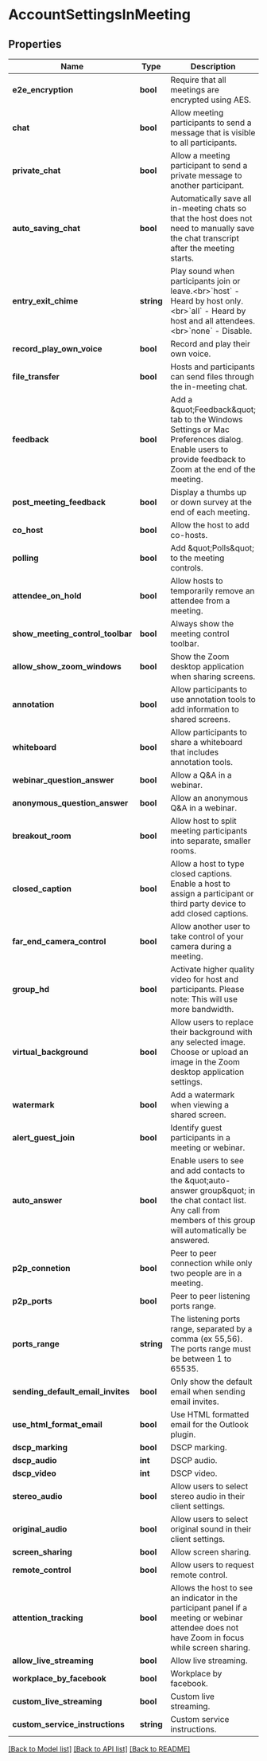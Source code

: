 # AccountSettingsInMeeting

## Properties
Name | Type | Description | Notes
------------ | ------------- | ------------- | -------------
**e2e_encryption** | **bool** | Require that all meetings are encrypted using AES. | [optional] 
**chat** | **bool** | Allow meeting participants to send a message that is visible to all participants. | [optional] 
**private_chat** | **bool** | Allow a meeting participant to send a private message to another participant. | [optional] 
**auto_saving_chat** | **bool** | Automatically save all in-meeting chats so that the host does not need to manually save the chat transcript after the meeting starts. | [optional] 
**entry_exit_chime** | **string** | Play sound when participants join or leave.&lt;br&gt;&#x60;host&#x60; - Heard by host only.&lt;br&gt;&#x60;all&#x60; - Heard by host and all attendees.&lt;br&gt;&#x60;none&#x60; - Disable. | [optional] 
**record_play_own_voice** | **bool** | Record and play their own voice. | [optional] 
**file_transfer** | **bool** | Hosts and participants can send files through the in-meeting chat. | [optional] 
**feedback** | **bool** | Add a \&quot;Feedback\&quot; tab to the Windows Settings or Mac Preferences dialog. Enable users to provide feedback to Zoom at the end of the meeting. | [optional] 
**post_meeting_feedback** | **bool** | Display a thumbs up or down survey at the end of each meeting. | [optional] 
**co_host** | **bool** | Allow the host to add co-hosts. | [optional] 
**polling** | **bool** | Add \&quot;Polls\&quot; to the meeting controls. | [optional] 
**attendee_on_hold** | **bool** | Allow hosts to temporarily remove an attendee from a meeting. | [optional] 
**show_meeting_control_toolbar** | **bool** | Always show the meeting control toolbar. | [optional] 
**allow_show_zoom_windows** | **bool** | Show the Zoom desktop application when sharing screens. | [optional] 
**annotation** | **bool** | Allow participants to use annotation tools to add information to shared screens. | [optional] 
**whiteboard** | **bool** | Allow participants to share a whiteboard that includes annotation tools. | [optional] 
**webinar_question_answer** | **bool** | Allow a Q&amp;A in a webinar. | [optional] 
**anonymous_question_answer** | **bool** | Allow an anonymous Q&amp;A in a webinar. | [optional] 
**breakout_room** | **bool** | Allow host to split meeting participants into separate, smaller rooms. | [optional] 
**closed_caption** | **bool** | Allow a host to type closed captions. Enable a host to assign a participant or third party device to add closed captions. | [optional] 
**far_end_camera_control** | **bool** | Allow another user to take control of your camera during a meeting. | [optional] 
**group_hd** | **bool** | Activate higher quality video for host and participants. Please note: This will use more bandwidth. | [optional] 
**virtual_background** | **bool** | Allow users to replace their background with any selected image. Choose or upload an image in the Zoom desktop application settings. | [optional] 
**watermark** | **bool** | Add a watermark when viewing a shared screen. | [optional] 
**alert_guest_join** | **bool** | Identify guest participants in a meeting or webinar. | [optional] 
**auto_answer** | **bool** | Enable users to see and add contacts to the \&quot;auto-answer group\&quot; in the chat contact list. Any call from members of this group will automatically be answered. | [optional] 
**p2p_connetion** | **bool** | Peer to peer connection while only two people are in a meeting. | [optional] 
**p2p_ports** | **bool** | Peer to peer listening ports range. | [optional] 
**ports_range** | **string** | The listening ports range, separated by a comma (ex 55,56). The ports range must be between 1 to 65535. | [optional] [default to '']
**sending_default_email_invites** | **bool** | Only show the default email when sending email invites. | [optional] 
**use_html_format_email** | **bool** | Use HTML formatted email for the Outlook plugin. | [optional] 
**dscp_marking** | **bool** | DSCP marking. | [optional] 
**dscp_audio** | **int** | DSCP audio. | [optional] 
**dscp_video** | **int** | DSCP video. | [optional] 
**stereo_audio** | **bool** | Allow users to select stereo audio in their client settings. | [optional] 
**original_audio** | **bool** | Allow users to select original sound in their client settings. | [optional] 
**screen_sharing** | **bool** | Allow screen sharing. | [optional] 
**remote_control** | **bool** | Allow users to request remote control. | [optional] 
**attention_tracking** | **bool** | Allows the host to see an indicator in the participant panel if a meeting or webinar attendee does not have Zoom in focus while screen sharing. | [optional] 
**allow_live_streaming** | **bool** | Allow live streaming. | [optional] 
**workplace_by_facebook** | **bool** | Workplace by facebook. | [optional] 
**custom_live_streaming** | **bool** | Custom live streaming. | [optional] 
**custom_service_instructions** | **string** | Custom service instructions. | [optional] 

[[Back to Model list]](../README.md#documentation-for-models) [[Back to API list]](../README.md#documentation-for-api-endpoints) [[Back to README]](../README.md)


